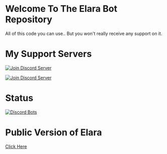 Welcome To The Elara Bot Repository
================================================

All of this code you can use.. But you won't really receive any support on it.

My Support Servers
============================
<html>
  <p>
    <a href="https://discord.gg/ExpAf64"><img src="https://canary.discordapp.com/api/guilds/499409162661396481/widget.png?style=banner2" alt="Join Discord Server"/></a>
  </p>
</html>
<html>
  <p>
    <a href="https://discord.gg/hgsM86w"><img src="https://canary.discordapp.com/api/guilds/371105897570631691/widget.png?style=banner2" alt="Join Discord Server"/></a>
  </p>
</html>

Status
=================
[![Discord Bots](https://discordbots.org/api/widget/455166272339181589.svg)](https://discordbots.org/bot/455166272339181589)


Public Version of Elara
=================
[Click Here](https://github.com/Elara-Discord-Bots/PublicBot-V2)